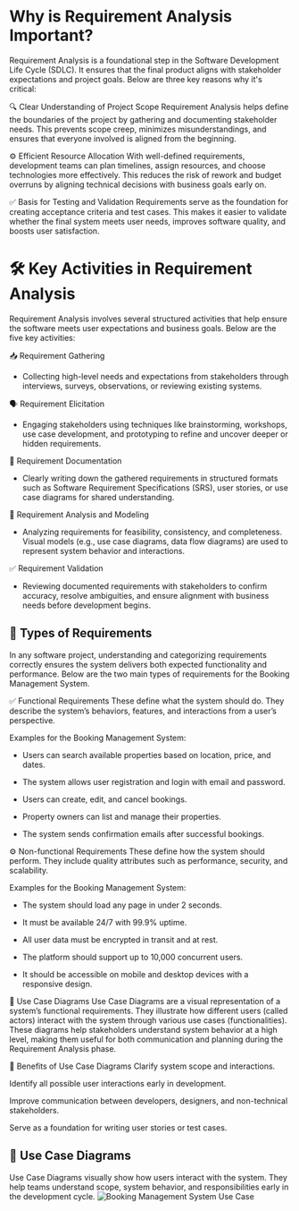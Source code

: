 # Why is Requirement Analysis Important?
Requirement Analysis is a foundational step in the Software Development Life Cycle (SDLC). It ensures that the final product aligns with stakeholder expectations and project goals. Below are three key reasons why it's critical:

🔍 Clear Understanding of Project Scope
Requirement Analysis helps define the boundaries of the project by gathering and documenting stakeholder needs. This prevents scope creep, minimizes misunderstandings, and ensures that everyone involved is aligned from the beginning.

⚙️ Efficient Resource Allocation
With well-defined requirements, development teams can plan timelines, assign resources, and choose technologies more effectively. This reduces the risk of rework and budget overruns by aligning technical decisions with business goals early on.

✅ Basis for Testing and Validation
Requirements serve as the foundation for creating acceptance criteria and test cases. This makes it easier to validate whether the final system meets user needs, improves software quality, and boosts user satisfaction.

# 🛠️ Key Activities in Requirement Analysis
Requirement Analysis involves several structured activities that help ensure the software meets user expectations and business goals. Below are the five key activities:

📥 Requirement Gathering
- Collecting high-level needs and expectations from stakeholders through interviews, surveys, observations, or reviewing existing systems.

🗣️ Requirement Elicitation
- Engaging stakeholders using techniques like brainstorming, workshops, use case development, and prototyping to refine and uncover deeper or hidden requirements.

📝 Requirement Documentation
- Clearly writing down the gathered requirements in structured formats such as Software Requirement Specifications (SRS), user stories, or use case diagrams for shared understanding.

🧩 Requirement Analysis and Modeling
- Analyzing requirements for feasibility, consistency, and completeness. Visual models (e.g., use case diagrams, data flow diagrams) are used to represent system behavior and interactions.

✅ Requirement Validation
- Reviewing documented requirements with stakeholders to confirm accuracy, resolve ambiguities, and ensure alignment with business needs before development begins.

## 🧾 Types of Requirements
In any software project, understanding and categorizing requirements correctly ensures the system delivers both expected functionality and performance. Below are the two main types of requirements for the Booking Management System.

✅ Functional Requirements
These define what the system should do. They describe the system’s behaviors, features, and interactions from a user’s perspective.

Examples for the Booking Management System:

- Users can search available properties based on location, price, and dates.

- The system allows user registration and login with email and password.

- Users can create, edit, and cancel bookings.

- Property owners can list and manage their properties.

- The system sends confirmation emails after successful bookings.

⚙️ Non-functional Requirements
These define how the system should perform. They include quality attributes such as performance, security, and scalability.

Examples for the Booking Management System:

- The system should load any page in under 2 seconds.

- It must be available 24/7 with 99.9% uptime.

- All user data must be encrypted in transit and at rest.

- The platform should support up to 10,000 concurrent users.

- It should be accessible on mobile and desktop devices with a responsive design.

🧩 Use Case Diagrams
Use Case Diagrams are a visual representation of a system’s functional requirements. They illustrate how different users (called actors) interact with the system through various use cases (functionalities). These diagrams help stakeholders understand system behavior at a high level, making them useful for both communication and planning during the Requirement Analysis phase.

🎯 Benefits of Use Case Diagrams
Clarify system scope and interactions.

Identify all possible user interactions early in development.

Improve communication between developers, designers, and non-technical stakeholders.

Serve as a foundation for writing user stories or test cases.

## 🧩 Use Case Diagrams

Use Case Diagrams visually show how users interact with the system. They help teams understand scope, system behavior, and responsibilities early in the development cycle.
![Booking Management System Use Case]("C:\Users\Administrator\Downloads\alx-booking-uc.png")

